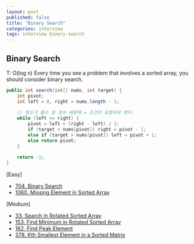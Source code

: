 ```yaml
---
layout: post
published: false
title: "Binary Search"
categories: interview
tags: interview binary-search
---
```


## Binary Search

T: O(log n)
Every time you see a problem that involves a sorted array, you should consider binary search.

```java
public int search(int[] nums, int target) {
    int pivot;
    int left = 0, right = nums.length - 1;
    
    // 원소가 홀수 일 경우 때문에 = 조건이 포함되야 한다.
    while (left <= right) {
        pivot = left + (right - left) / 2;
        if (target < nums[pivot]) right = pivot - 1;
        else if (target > nums[pivot]) left = pivot + 1;
        else return pivot; 
    }
    
    return -1;
}
```

[Easy]
- [704. Binary Search](https://leetcode.com/problems/binary-search/)
- [1060. Missing Element in Sorted Array](https://leetcode.com/problems/missing-element-in-sorted-array/)

[Medium]
- [33. Search in Rotated Sorted Array](https://leetcode.com/problems/search-in-rotated-sorted-array/)
- [153. Find Minimum in Rotated Sorted Array](https://leetcode.com/problems/find-minimum-in-rotated-sorted-array/)
- [162. Find Peak Element](https://leetcode.com/problems/find-peak-element/)
- [378. Kth Smallest Element in a Sorted Matrix](https://leetcode.com/problems/kth-smallest-element-in-a-sorted-matrix/)
